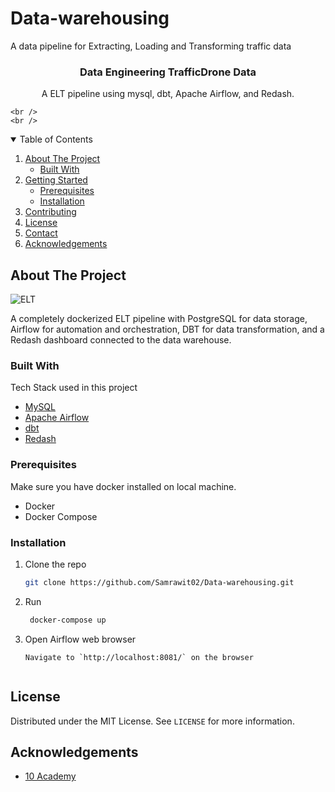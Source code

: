 # Data-warehousing

A data pipeline for Extracting, Loading and Transforming traffic data
<p align="center">
  <h3 align="center">Data Engineering TrafficDrone Data</h3>

  <p align="center">
    A ELT pipeline using mysql, dbt, Apache Airflow, and Redash.
    <br />
   
    <br />
    <br />
  </p>
</p>

<!-- TABLE OF CONTENTS -->
<details open="open">
  <summary>Table of Contents</summary>
  <ol>
    <li>
      <a href="#about-the-project">About The Project</a>
      <ul>
        <li><a href="#built-with">Built With</a></li>
      </ul>
    </li>
    <li>
      <a href="#getting-started">Getting Started</a>
      <ul>
        <li><a href="#prerequisites">Prerequisites</a></li>
        <li><a href="#installation">Installation</a></li>
      </ul>
    </li>
    <li><a href="#contributing">Contributing</a></li>
    <li><a href="#license">License</a></li>
    <li><a href="#contact">Contact</a></li>
    <li><a href="#acknowledgements">Acknowledgements</a></li>
  </ol>
</details>

<!-- ABOUT THE PROJECT -->

## About The Project

![ELT](screenshots/elt_pipeline.png)

A completely dockerized ELT pipeline with PostgreSQL for data storage, Airflow for automation and orchestration, DBT for data transformation, and a Redash dashboard connected to the data warehouse.

### Built With

Tech Stack used in this project

-   [MySQL](https://dev.mysql.com/doc/)
-   [Apache Airflow](https://airflow.apache.org/docs/apache-airflow/stable/)
-   [dbt](https://docs.getdbt.com/)
-   [Redash](https://redash.io/help/)


### Prerequisites

Make sure you have docker installed on local machine.

-   Docker
-   Docker Compose

### Installation

1. Clone the repo
    ```sh
    git clone https://github.com/Samrawit02/Data-warehousing.git
    ```

2. Run
    ```sh
     docker-compose up
    ```
3. Open Airflow web browser
    ```JS
    Navigate to `http://localhost:8081/` on the browser


<!-- LICENSE -->

## License

Distributed under the MIT License. See `LICENSE` for more information.


<!-- ACKNOWLEDGEMENTS -->

## Acknowledgements

-   [10 Academy](https://www.10academy.org/)
